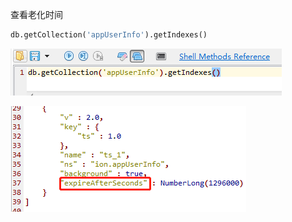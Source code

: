 查看老化时间

```sql
db.getCollection('appUserInfo').getIndexes()
```

![1544150535146](assets/1544150535146.png)

![1544150547162](assets/1544150547162.png)



